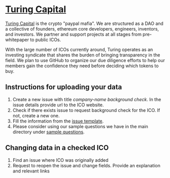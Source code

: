 # [Turing Capital](http://www.turing.capital/)

[Turing Capital](http://www.turing.capital/) is the crypto "paypal mafia". We are structured as a DAO and a collective of founders, ethereum core developers, engineers, inventors, and investors. We partner and support projects at all stages from pre-whitepaper to public ICOs.            
             
With the large number of ICOs currently around, Turing operates as an investing syndicate that shares the burden of bringing transparency in the field. We plan to use GitHub to organize our due diligence efforts to help our members gain the confidence they need before deciding which tokens to buy.

## Instructions for uploading your data 
1. Create a new issue with title _company-name background check_. In the issue details provide url to the ICO website.
2. Check if there exists issue to request background check for the ICO. If not, create a new one.
3. Fill the information from the [issue template](https://github.com/turingcapital/diligence/blob/master/ISSUE_TEMPLATE.md). 
4. Please consider using our sample questions we have in the main directory under [sample questions](https://github.com/turingcapital/diligence/blob/master/sample_questions.md).

## Changing data in a checked ICO
1. Find an issue where ICO was originally added
2. Request to reopen the issue and change fields. Provide an explanation and relevant links
